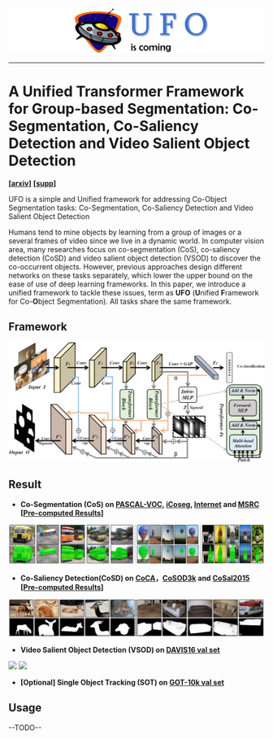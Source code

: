 <img src='source/UFO.png'>

--------------------------------------------------------------------------------

# A Unified Transformer Framework for Group-based Segmentation: Co-Segmentation, Co-Saliency Detection and Video Salient Object Detection

**[[arxiv](https://scholar.google.com/citations?user=O00rbxoAAAAJ&hl=zh-CN)]** **[[supp](https://scholar.google.com/citations?user=O00rbxoAAAAJ&hl=zh-CN)]**

UFO is a simple and Unified framework for addressing Co-Object Segmentation tasks: Co-Segmentation, Co-Saliency Detection and Video Salient Object Detection

Humans tend to mine objects by learning from a group of images or a several frames of video since we live in a dynamic world. In computer vision area, many researches focus on co-segmentation (CoS), co-saliency detection (CoSD) and video salient object detection (VSOD) to discover the co-occurrent objects. However, previous approaches design different networks on these tasks separately, which lower the upper bound on the ease of use of deep learning frameworks. In this paper, we introduce a unified framework to tackle these issues, term as **UFO** (**U**nified **F**ramework for Co-**O**bject Segmentation). All tasks share the same framework.

## Framework

<img src='source/framework.png'>

## Result

- **Co-Segmentation (CoS) on [PASCAL-VOC](http://host.robots.ox.ac.uk/pascal/VOC/), [iCoseg](http://chenlab.ece.cornell.edu/projects/touch-coseg/), [Internet](http://people.csail.mit.edu/mrub/ObjectDiscovery/) and [MSRC](https://link.springer.com/chapter/10.1007/11744023_1)  [[Pre-computed Results](https://drive.google.com/drive/folders/1aLNYQDeG6ibbxsfI686TJKRbjj6nDF0U?usp=sharing)]** 

<img src='source/result1.png'>

- **Co-Saliency Detection(CoSD) on [CoCA](http://zhaozhang.net/coca.html)，[CoSOD3k](http://dpfan.net/CoSOD3K/) and [CoSal2015](https://ieeexplore.ieee.org/abstract/document/7298918)  [[Pre-computed Results](https://drive.google.com/drive/folders/1QCr0zCCIsBC7JEHBS6A1O3V2JIpEAHyr?usp=sharing)]**

<img src='source/result2.png'>

- **Video Salient Object Detection (VSOD) on [DAVIS16 val set](https://davischallenge.org/davis2016/code.html)** 

<img src="source/drift-straight.gif" width="45%"/> <img src="source/bmx-trees.gif" width="45%"/>

- **[Optional] Single Object Tracking (SOT) on [GOT-10k val set](http://got-10k.aitestunion.com/downloads)** 




## Usage

--TODO--


